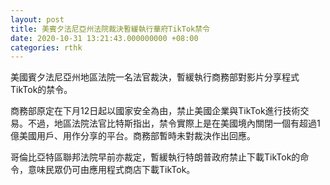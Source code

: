 ```yaml
---
layout: post
title: 美賓夕法尼亞州法院裁決暫緩執行華府TikTok禁令
date: 2020-10-31 13:21:43.000000000 +08:00
categories: rthk
---
```


美國賓夕法尼亞州地區法院一名法官裁決，暫緩執行商務部對影片分享程式TikTok的禁令。

商務部原定在下月12日起以國家安全為由，禁止美國企業與TikTok進行技術交易。不過，地區法院法官比特斯指出，禁令實際上是在美國境內關閉一個有超過1億美國用戶、用作分享的平台。商務部暫時未對裁決作出回應。

哥倫比亞特區聯邦法院早前亦裁定，暫緩執行特朗普政府禁止下載TikTok的命令，意味民眾仍可由應用程式商店下載TikTok。
